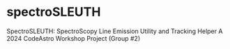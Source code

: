 # spectroSLEUTH
SpectroSLEUTH: SpectroScopy Line Emission Utility and Tracking Helper
A 2024 CodeAstro Workshop Project (Group #2)
